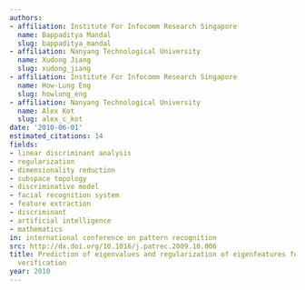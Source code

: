 ```yaml
---
authors:
- affiliation: Institute For Infocomm Research Singapore
  name: Bappaditya Mandal
  slug: bappaditya_mandal
- affiliation: Nanyang Technological University
  name: Xudong Jiang
  slug: xudong_jiang
- affiliation: Institute For Infocomm Research Singapore
  name: How-Lung Eng
  slug: howlung_eng
- affiliation: Nanyang Technological University
  name: Alex Kot
  slug: alex_c_kot
date: '2010-06-01'
estimated_citations: 14
fields:
- linear discriminant analysis
- regularization
- dimensionality reduction
- subspace topology
- discriminative model
- facial recognition system
- feature extraction
- discriminant
- artificial intelligence
- mathematics
in: international conference on pattern recognition
src: http://dx.doi.org/10.1016/j.patrec.2009.10.006
title: Prediction of eigenvalues and regularization of eigenfeatures for human face
  verification
year: 2010
---
```

